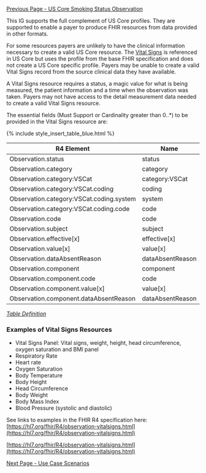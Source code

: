 <!-- VitalSigns.md {% comment %}
*****************************************************************************************
*                            WARNING: DO NOT EDIT THIS FILE                             *
*                                                                                       *
* This file is generated by SUSHI. Any edits you make to this file will be overwritten. *
*                                                                                       *
* To change the contents of this file, edit the original source file at:                *
* ig-data/input/pagecontent/VitalSigns.md                                               *
*****************************************************************************************
{% endcomment %} -->
[Previous Page - US Core Smoking Status Observation](USCoreSmokingStatusObservation.html)

This IG supports the full complement of US Core profiles. They are supported to 
enable a payer to produce FHIR resources from data provided in other formats.

For some resources payers are unlikely to have the clinical information necessary to create a valid US Core resource. The [Vital Signs](http://hl7.org/fhir/R4/observation-vitalsigns.html) is referenced in US Core but uses the profile from the base FHIR specification and does not create a US Core specific 
profile. Payers may be unable to create a valid Vital Signs record from the source clinical data they have available.

A Vital Signs resource requires a status, a magic value for what is being measured, the patient information and a time when the observation was taken. Payers may not have access to the detail measurement data needed to create a valid Vital Signs resource.

The essential fields (Must Support or Cardinality greater than 0..*) to be provided in the Vital Signs resource are:

{% include style_insert_table_blue.html %}

| R4 Element                                | Name              | Cardinality | Type               |
|-------------------------------------------|-------------------|:-----------:|--------------------|
|  Observation.status                       |  status           |     1..1    | code               |
|  Observation.category                     |  category         |             | (Slice Definition) |
|  Observation.category:VSCat               |  category:VSCat   |     1..1    | CodeableConcept    |
|  Observation.category:VSCat.coding        |  coding           |     1..*    | Coding             |
|  Observation.category:VSCat.coding.system |  system           |     1..1    | uri                |
|  Observation.category:VSCat.coding.code   |  code             |     1..1    | code               |
|  Observation.code                         |  code             |     1..1    | CodeableConcept    |
|  Observation.subject                      |  subject          |     1..1    | Reference(Patient) |
|  Observation.effective[x]                 |  effective[x]     |     1..1    |                    |
|  Observation.value[x]                     |  value[x]         |     0..1    |                    |
|  Observation.dataAbsentReason             |  dataAbsentReason |     0..1    | CodeableConcept    |
|  Observation.component                    |  component        |     0..*    | BackboneElement    |
|  Observation.component.code               |  code             |     1..1    | CodeableConcept    |
|  Observation.component.value[x]           |  value[x]         |     0..1    |                    |
|  Observation.component.dataAbsentReason   |  dataAbsentReason |     0..1    | CodeableConcept    |

<i>[Table Definition](index.html#mapping-adjudicated-claims-information-to-clinical-resources)</i>

### Examples of Vital Signs Resources

- Vital Signs Panel: Vital signs, weight, height, head circumference, oxygen saturation and BMI panel 
- Respiratory Rate
- Heart rate
- Oxygen Saturation
- Body Temperature
- Body Height
- Head Circumference
- Body Weight
- Body Mass Index
- Blood Pressure (systolic and diastolic)

See links to examples in the FHIR R4 specification here: [https://hl7.org/fhir/R4/observation-vitalsigns.html](https://hl7.org/fhir/R4/observation-vitalsigns.html)

[https://hl7.org/fhir/R4/observation-vitalsigns.html](https://hl7.org/fhir/R4/observation-vitalsigns.html)



[Next Page - Use Case Scenarios](UseCaseScenarios.html)

